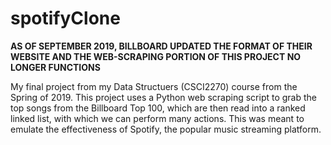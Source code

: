 # spotifyClone

**AS OF SEPTEMBER 2019, BILLBOARD UPDATED THE FORMAT OF THEIR WEBSITE AND THE WEB-SCRAPING PORTION OF THIS PROJECT NO LONGER FUNCTIONS**

My final project from my Data Structuers (CSCI2270) course from the Spring of 2019. This project uses a Python web scraping script to grab the top songs from the Billboard Top 100, which are then read into a ranked linked list, with which we can perform many actions. This was meant to emulate the effectiveness of Spotify, the popular music streaming platform.
